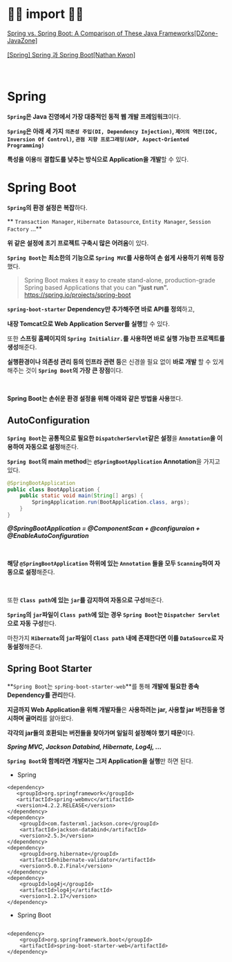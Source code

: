 
# 🙆‍♂️ import 🙇‍♂️


[Spring vs. Spring Boot: A Comparison of These Java Frameworks[DZone-JavaZone]](https://dzone.com/articles/spring-vs-spring-boot)

[[Spring] Spring 과 Spring Boot[Nathan Kwon]](https://monkey3199.github.io/develop/spring/2019/04/14/Spring-And-SpringBoot.html)

<br>

# Spring

**`Spring`은 Java 진영에서 가장 대중적인 동적 웹 개발 프레임워크**이다. 

**`Spring`은 아래 세 가지**
**`의존성 주입(DI, Dependency Injection)`,
`제어의 역전(IOC, Inversion Of Control)`,
`관점 지향 프로그래밍(AOP, Aspect-Oriented Programming)`**


**특성을 이용**해 **결합도를 낮추는 방식으로 Application을 개발**할 수 있다. 


# Spring Boot

**`Spring`의 환경 설정은 복잡**하다.


** `Transaction Manager`, `Hibernate Datasource`, `Entity Manager`, `Session Factory` ...**
 
**위 같은 설정에 초기 프로젝트 구축시 많은 어려움**이 있다. 


**`Spring Boot`는 최소한의 기능으로 `Spring MVC`를 사용하여 손 쉽게 사용하기 위해 등장**했다.


>  Spring Boot makes it easy to create stand-alone, 
production-grade Spring based Applications that you can **"just run".**
https://spring.io/projects/spring-boot


**`spring-boot-starter` Dependency만 추가해주면 바로 API를 정의**하고, 

**내장 Tomcat으로 Web Application Server를 실행**할 수 있다. 

또한 **스프링 홈페이지의 `Spring Initializr.`를 사용하면 바로 실행 가능한 프로젝트를 생성**해준다. 


**실행환경이나 의존성 관리 등의 인프라 관련 등**은 신경쓸 필요 없이 **바로 개발** 할 수 있게 해주는 것이 **`Spring Boot`의 가장 큰 장점**이다.


<br>




**Spring Boot는 손쉬운 환경 설정을 위해 아래와 같은 방법을 사용**했다.



## AutoConfiguration

**`Spring Boot`는 공통적으로 필요한 `DispatcherServlet`같은 설정**을 **`Annotation`을 이용하여 자동으로 설정**해준다.

**`Spring Boot`의 main method**는 **`@SpringBootApplication` Annotation**을 가지고 있다.

```java
@SpringBootApplication
public class BootApplication {
	public static void main(String[] args) {
		SpringApplication.run(BootApplication.class, args);
	}
}
```
_**@SpringBootApplication = @ComponentScan + @configuraion + @EnableAutoConfiguration**_


<br>

**해당 `@SpringBootApplication` 하위에 있는 `Annotation` 들을 모두 `Scanning`하여 자동으로 설정**해준다.

<br>

또한 **`Class path`에 있는 `jar`를 감지하여 자동으로 구성**해준다.


**`Spring`의 `jar`파일이 `Class path`에 있는 경우 `Spring Boot`는 `Dispatcher Servlet`으로 자동 구성**한다. 

마찬가지 **`Hibernate`의 `jar`파일이 `Class path` 내에 존재한다면 이를 `DataSource`로 자동설정**해준다. 



## Spring Boot Starter

**`Spring Boot`는 `spring-boot-starter-web`**를 통해 **개발에 필요한 종속Dependency를 관리**한다. 

**지금까지 Web Application을 위해 개발자들**은 **사용하려는 jar, 사용할 jar 버전등을 명시하며 골머리**를 앓아왔다.

**각각의 jar들의 호환되는 버전들을 찾아가며 일일히 설정해야 했기 때문**이다.

_**Spring MVC, Jackson Databind, Hibernate, Log4j, ...**_

**`Spring Boot`와 함께라면 개발자는 그저 Application을 실행**만 하면 된다. 



- Spring
```
<dependency>
   <groupId>org.springframework</groupId>
   <artifactId>spring-webmvc</artifactId>
   <version>4.2.2.RELEASE</version>
</dependency>
<dependency>
    <groupId>com.fasterxml.jackson.core</groupId>
    <artifactId>jackson-databind</artifactId>
    <version>2.5.3</version>
</dependency>
<dependency>
    <groupId>org.hibernate</groupId>
    <artifactId>hibernate-validator</artifactId>
    <version>5.0.2.Final</version>
</dependency>
<dependency>
    <groupId>log4j</groupId>
    <artifactId>log4j</artifactId>
    <version>1.2.17</version>
</dependency>
```




- Spring Boot
```

<dependency>
    <groupId>org.springframework.boot</groupId>
    <artifactId>spring-boot-starter-web</artifactId>
</dependency>
```





